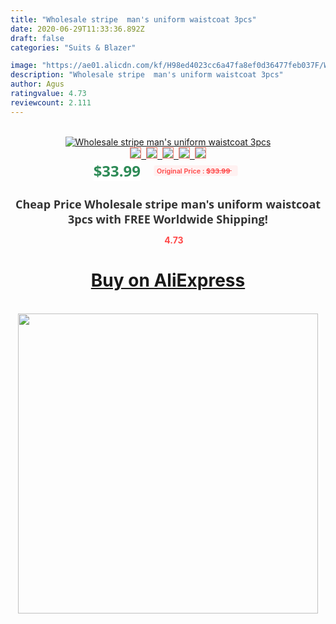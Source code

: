```yaml
---
title: "Wholesale stripe  man's uniform waistcoat 3pcs"
date: 2020-06-29T11:33:36.892Z
draft: false
categories: "Suits & Blazer"

image: "https://ae01.alicdn.com/kf/H98ed4023cc6a47fa8ef0d36477feb037F/Wholesale-stripe-man-s-uniform-waistcoat-3pcs.jpg"
description: "Wholesale stripe  man's uniform waistcoat 3pcs"
author: Agus
ratingvalue: 4.73
reviewcount: 2.111
---
```

<br>
<div style="text-align: center;">
<a href="https://s.click.aliexpress.com/e/_Al3nQl" target="_blank" rel="nofollow noopener noreferrer"><img alt="Wholesale stripe  man's uniform waistcoat 3pcs" class="magnifier-image" src="https://ae01.alicdn.com/kf/H98ed4023cc6a47fa8ef0d36477feb037F/Wholesale-stripe-man-s-uniform-waistcoat-3pcs.jpg_640x640.jpg">
<br>
<img style="border:1px solid salmon" src="https://ae01.alicdn.com/kf/H98ed4023cc6a47fa8ef0d36477feb037F/Wholesale-stripe-man-s-uniform-waistcoat-3pcs.jpg_120x120.jpg">&nbsp;&nbsp;<img style="border:1px solid salmon" src="_120x120.jpg">&nbsp;&nbsp;<img style="border:1px solid salmon" src="_120x120.jpg">&nbsp;&nbsp;<img style="border:1px solid salmon" src="_120x120.jpg">&nbsp;&nbsp;<img style="border:1px solid salmon" src="_120x120.jpg"></a></div><br0>
<div style="text-align: center;"><span style="background-color: white; border: 0px; box-sizing: border-box; color: seagreen; display: inline-block; font-family: &quot;open sans&quot; , &quot;arial&quot; , &quot;helvetica&quot; , sans-serif , &quot;heiti&quot;; font-size: 24px; font-stretch: inherit; font-weight: 700; line-height: inherit; margin: 0px 10px 0px 0px; padding: 0px; vertical-align: middle;">$33.99 </span>
<span style="background: rgb(255 , 241 , 241); border-radius: 3px; border: 0px; box-sizing: border-box; color: #ff4747; display: inline-block; font-family: inherit; font-size: 12px; font-stretch: inherit; font-style: inherit; font-variant: inherit; font-weight: 600; line-height: inherit; margin: 0px; padding: 2px 5px; transform: scale(0.9); vertical-align: middle;">Original Price : <b style="text-decoration: line-through;">$33.99 </b> &nbsp;&nbsp;</span></div>
<h1 style="color: #333333; display: inline-block; font-family: &quot;open sans&quot; , &quot;arial&quot; , &quot;helvetica&quot; , sans-serif , &quot;heiti&quot;; font-size: 18px; font-stretch: inherit; font-weight: 700; text-align: center;">Cheap Price Wholesale stripe  man's uniform waistcoat 3pcs with FREE Worldwide Shipping!</h1>
<div style="color: #ff4747; text-align: center;">
<img src="https://4.bp.blogspot.com/-M0ZcTcb-5uY/XleCXlxnR4I/AAAAAAAAAEc/OrjgMkXV1oMQFaCRZj5HQwOCBcu3w1FegCPcBGAYYCw/s1600/star.png" style="height: 15px;">&nbsp;<b>4.73</b></div>
<div class="button_cont" align="center"><a class="buynow_a" href="https://s.click.aliexpress.com/e/_Al3nQl" target="_blank" rel="nofollow noopener noreferrer"><H1>Buy on AliExpress</H1></a></div><br>
<div class="separator" style="clear: both; text-align: center;">
<img src="https://lh3.googleusercontent.com/-pTy5HemUv9M/XlePHvY0dAI/AAAAAAAAAE4/0nX5iRUoIWY8eMW9Dpxeirr157OZliDIgCLcBGAsYHQ/s1600/badge.gif" width="480">
</div>
